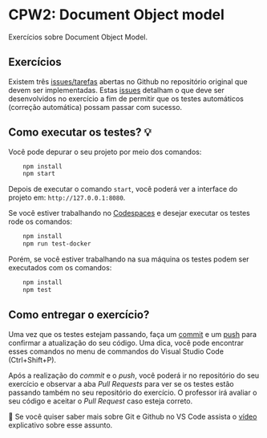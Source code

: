 # CPW2: Document Object model

Exercícios sobre Document Object Model.

## Exercícios

Existem três [issues/tarefas](https://github.com/rpmhubdev/cpw2-dom/issues)
abertas no Github no repositório original que devem ser implementadas. Estas
[issues](https://github.com/rpmhubdev/cpw2-dom/issues) detalham o que deve ser
desenvolvidos no exercício a fim de permitir que os testes automáticos
(correção automática) possam passar com sucesso.

## Como executar os testes? 💡

Você pode depurar o seu projeto por meio dos comandos:

```sh
    npm install
    npm start
```

Depois de executar o comando `start`, você poderá ver a interface do projeto em:
`http://127.0.0.1:8080`.

Se você estiver trabalhando no
[Codespaces](https://github.com/features/codespaces) e desejar executar os
testes rode os comandos:

```sh
    npm install
    npm run test-docker
```

Porém, se você estiver trabalhando na sua máquina os testes podem ser
executados com os comandos:

```sh
    npm install
    npm test
```

## Como entregar o exercício?

Uma vez que os testes estejam passando, faça um
[commit](https://code.visualstudio.com/docs/sourcecontrol/overview#_commit) e
um [push](https://code.visualstudio.com/docs/sourcecontrol/overview#_remotes)
para confirmar a atualização do seu código. Uma dica, você pode encontrar esses
comandos no menu de commandos do Visual Studio Code (Ctrl+Shift+P).

Após a realização do *commit* e o *push*, você poderá ir no repositório do seu
exercício e observar a aba *Pull Requests* para ver se os testes estão passando
também no seu repositório do exercício. O professor irá avaliar o seu código e
aceitar o *Pull Request* caso esteja correto.

🚨 Se você quiser saber mais sobre Git e Github no VS Code assista o
[vídeo](https://www.youtube.com/watch?v=SDowGAvT0l0) explicativo sobre esse
assunto.
